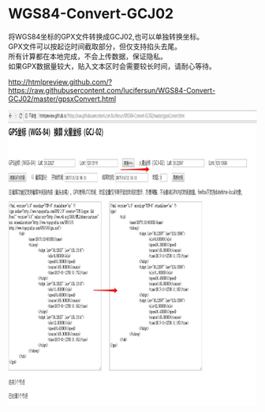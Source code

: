 # WGS84-Convert-GCJ02
将WGS84坐标的GPX文件转换成GCJ02,也可以单独转换坐标。<br>
GPX文件可以按起讫时间截取部分，但仅支持掐头去尾。<br>
所有计算都在本地完成，不会上传数据，保证隐私。<br>
如果GPX数据量较大，贴入文本区时会需要较长时间，请耐心等待。<br>

http://htmlpreview.github.com/?https://raw.githubusercontent.com/lucifersun/WGS84-Convert-GCJ02/master/gpsxConvert.html

<img src="Snipaste_2018-05-26_21-05-26.JPG"  height="600px"/>
